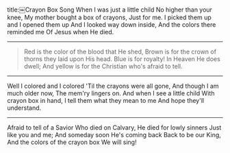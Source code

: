 title:￼Crayon Box Song
When I was just a little child
No higher than your knee,
My mother bought a box of crayons, Just for me.
I picked them up and I opened them up 
And I looked way down inside, 
And the colors there reminded me 
Of Jesus when He died.

---
>Red is the color of the blood that He shed,
Brown is for the crown of thorns they laid upon His head.
Blue is for royalty!
In Heaven He does dwell;
And yellow is for the Christian who's afraid to tell.

---
Well I colored and I colored 'Til the crayons were all gone, 
And though I am much older now, The mem'ry lingers on.
And when I see a little child With crayon box in hand,
I tell them what they mean to me And hope they'll understand.


---
Afraid to tell of a Savior Who died on Calvary, 
He died for lowly sinners Just like you and me;
And someday soon He's coming back Back to be our King,
And the colors of the crayon box We will sing!